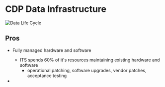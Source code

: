 # CDP Data Infrastructure


![Data Life Cycle](/img/sass_infra.png)


## Pros
* Fully managed hardware and software
    * ITS spends 60% of it's resources maintaining existing hardware and software
        * operational patching, software upgrades, vendor patches, acceptance testing

* 
